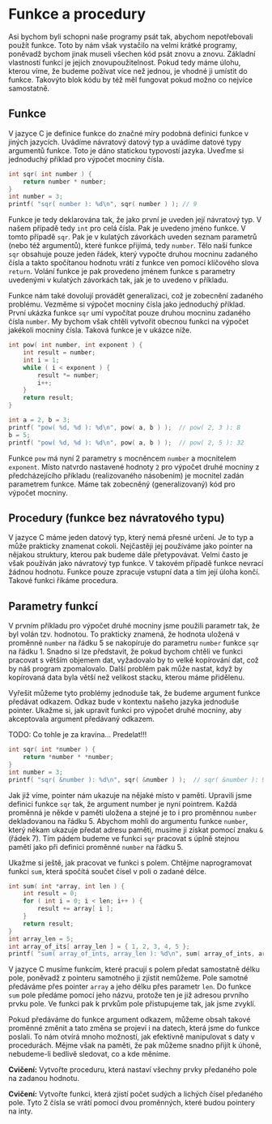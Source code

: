 Funkce a procedury
==================

Asi bychom byli schopni naše programy psát tak, abychom nepotřebovali
použít funkce. Toto by nám však vystačilo na velmi krátké programy,
poněvadž bychom jinak museli všechen kód psát znovu a znovu. Základní
vlastností funkcí je jejich znovupoužitelnost. Pokud tedy máme úlohu,
kterou víme, že budeme požívat více než jednou, je vhodné ji umístit do
funkce. Takovýto blok kódu by též měl fungovat pokud možno co nejvíce
samostatně.

Funkce
------

V jazyce C je definice funkce do značné míry podobná definici funkce v
jiných jazycích. Uvádíme návratový datový typ a uvádíme datové typy
argumentů funkce. Toto je dáno statickou typovostí jazyka. Uveďme si
jednoduchý příklad pro výpočet mocniny čísla.

```c
int sqr( int number ) {
    return number * number;
}
int number = 3;
printf( "sqr( number ): %d\n", sqr( number ) ); // 9
```

Funkce je tedy deklarována tak, že jako první je uveden její návratový
typ. V našem případě tedy `int` pro celá čísla. Pak je uvedeno jméno funkce. V
tomto případě `sqr`. Pak je v kulatých závorkách uveden seznam parametrů
(nebo též argumentů), které funkce přijímá, tedy `number`. Tělo naší funkce `sqr`
obsahuje pouze jeden řádek, který vypočte druhou mocninu zadaného čísla
a takto spočítanou hodnotu vrátí z funkce ven pomocí klíčového slova `return`.
Volání funkce je pak provedeno jménem funkce s parametry uvedenými v
kulatých závorkách tak, jak je to uvedeno v příkladu.

Funkce nám také dovolují provádět generalizaci, což je zobecnění
zadaného problému. Vezměme si výpočet mocniny čísla jako jednoduchý
příklad. První ukázka funkce `sqr` umí vypočítat pouze druhou mocninu zadaného
čísla `number`. My bychom však chtěli vytvořit obecnou funkci na výpočet
jakékoli mocniny čísla. Taková funkce je v ukázce níže.

```c
int pow( int number, int exponent ) {
    int result = number;
    int i = 1;
    while ( i < exponent ) {
        result *= number;
        i++;
    }
    return result;
}

int a = 2, b = 3;
printf( "pow( %d, %d ): %d\n", pow( a, b ) );  // pow( 2, 3 ): 8
b = 5;
printf( "pow( %d, %d ): %d\n", pow( a, b ) );  // pow( 2, 5 ): 32
```

Funkce `pow` má nyní 2 parametry s mocněncem `number` a mocnitelem `exponent`. Místo natvrdo
nastavené hodnoty `2` pro výpočet druhé mocniny z předcházejícího příkladu
(realizovaného násobením) je mocnitel zadán parametrem funkce. Máme tak
zobecněný (generalizovaný) kód pro výpočet mocniny.

Procedury (funkce bez návratového typu)
---------------------------------------

V jazyce C máme jeden datový typ, který nemá přesné určení. Je to typ a
může prakticky znamenat cokoli. Nejčastěji jej používáme jako pointer na
nějakou struktury, kterou pak budeme dále přetypovávat. Velmi často je
však používán jako návratový typ funkce. V takovém případě funkce
nevrací žádnou hodnotu. Funkce pouze zpracuje vstupní data a tím její
úloha končí. Takové funkci říkáme procedura.

Parametry funkcí
----------------

V prvním příkladu pro výpočet druhé mocniny jsme použili parametr tak,
že byl volán tzv. hodnotou. To prakticky znamená, že hodnota uložená v
proměnné `number` na řádku 5 se nakopíruje do parametru `number` funkce `sqr` na řádku 1. Snadno si
lze představit, že pokud bychom chtěli ve funkci pracovat s větším
objemem dat, vyžadovalo by to velké kopírování dat, což by náš program
zpomalovalo. Další problém pak může nastat, když by kopírovaná data byla
větší než velikost stacku, kterou máme přidělenu.

Vyřešit můžeme tyto problémy jednoduše tak, že budeme argument funkce
předávat odkazem. Odkaz bude v kontextu našeho jazyka jednoduše pointer.
Ukažme si, jak upravit funkci pro výpočet druhé mocniny, aby akceptovala
argument předávaný odkazem.

TODO: Co tohle je za kravina... Predelat!!!

```c
int sqr( int *number ) {
    return *number * *number;
}
int number = 3;
printf( "sqr( &number ): %d\n", sqr( &number ) );  // sqr( &number ): 9
```

Jak již víme, pointer nám ukazuje na nějaké místo v paměti. Upravili
jsme definici funkce `sqr` tak, že argument number je nyní pointrem. Každá
proměnná je někde v paměti uložena a stejné je to i pro proměnnou `number`
dekladovanou na řádku 5. Abychom mohli do argumentu funkce `number`, který někam
ukazuje předat adresu paměti, musíme ji získat pomocí znaku `&` (řádek 7).
Tím pádem budeme ve funkci `sqr` pracovat s úplně stejnou pamětí jako při
definici proměnné `number` na řádku 5.

Ukažme si ještě, jak pracovat ve funkci s polem. Chtějme naprogramovat
funkci `sum`, která spočítá součet čísel v poli o zadané délce.

```c
int sum( int *array, int len ) {
    int result = 0;
    for ( int i = 0; i < len; i++ ) {
        result += array[ i ];
    }
    return result;
}
int array_len = 5;
int array_of_its[ array_len ] = { 1, 2, 3, 4, 5 };
printf( "sum( array_of_ints, array_len ): %d\n", sum( array_of_ints, array_len ) );  // 15
```

V jazyce C musíme funkcím, které pracují s polem předat samostatně délku
pole, poněvadž z pointeru samotného ji zjístit nemůžeme. Pole samotné
předáváme přes pointer `array` a jeho délku přes parametr `len`. Do funkce `sum` pole
předáme pomocí jeho názvu, protože ten je již adresou prvního prvku
pole. Ve funkci pak k prvkům pole přistupujeme tak, jak jsme zvyklí.

Pokud předáváme do funkce argument odkazem, můžeme obsah takové proměnné
změnit a tato změna se projeví i na datech, která jsme do funkce
poslali. To nám otvírá mnoho možností, jak efektivně manipulovat s daty
v procedurách. Mějme však na paměti, že pak můžeme snadno přijít k
úhoně, nebudeme-li bedlivě sledovat, co a kde měníme.

**Cvičení:** Vytvořte proceduru, která nastaví všechny
prvky předaného pole na zadanou hodnotu.

**Cvičení:** Vytvořte funkci, která zjistí počet sudých a
lichých čísel předaného pole. Tyto 2 čísla se vrátí pomocí dvou
proměnných, které budou pointery na inty.
